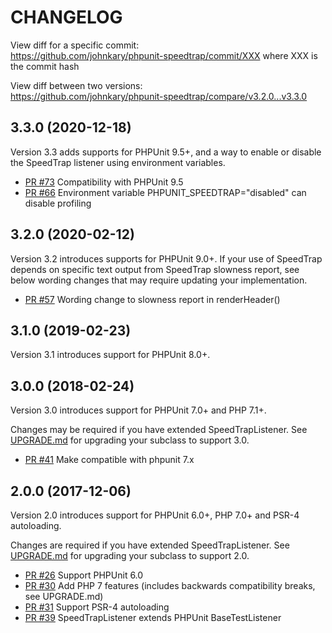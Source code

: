 CHANGELOG
=================

View diff for a specific commit:  
https://github.com/johnkary/phpunit-speedtrap/commit/XXX where XXX is the commit hash

View diff between two versions:  
https://github.com/johnkary/phpunit-speedtrap/compare/v3.2.0...v3.3.0

## 3.3.0 (2020-12-18)

Version 3.3 adds supports for PHPUnit 9.5+, and a way to enable or disable the SpeedTrap listener using environment variables.

* [PR #73](https://github.com/johnkary/phpunit-speedtrap/pull/73) Compatibility with PHPUnit 9.5
* [PR #66](https://github.com/johnkary/phpunit-speedtrap/pull/66) Environment variable PHPUNIT_SPEEDTRAP="disabled" can disable profiling

## 3.2.0 (2020-02-12)

Version 3.2 introduces supports for PHPUnit 9.0+.
If your use of SpeedTrap depends on specific text output from SpeedTrap slowness
report, see below wording changes that may require updating your implementation.

* [PR #57](https://github.com/johnkary/phpunit-speedtrap/pull/57) Wording change to slowness report in renderHeader()

## 3.1.0 (2019-02-23)

Version 3.1 introduces support for PHPUnit 8.0+.

## 3.0.0 (2018-02-24)

Version 3.0 introduces support for PHPUnit 7.0+ and PHP 7.1+.

Changes may be required if you have extended SpeedTrapListener. See
[UPGRADE.md](UPGRADE.md) for upgrading your subclass to support 3.0.

* [PR #41](https://github.com/johnkary/phpunit-speedtrap/pull/41) Make compatible with phpunit 7.x

## 2.0.0 (2017-12-06)

Version 2.0 introduces support for PHPUnit 6.0+, PHP 7.0+ and PSR-4 autoloading.

Changes are required if you have extended SpeedTrapListener. See
[UPGRADE.md](UPGRADE.md) for upgrading your subclass to support 2.0.

* [PR #26](https://github.com/johnkary/phpunit-speedtrap/pull/26) Support PHPUnit 6.0
* [PR #30](https://github.com/johnkary/phpunit-speedtrap/pull/30) Add PHP 7 features (includes backwards compatibility breaks, see UPGRADE.md)
* [PR #31](https://github.com/johnkary/phpunit-speedtrap/pull/31) Support PSR-4 autoloading
* [PR #39](https://github.com/johnkary/phpunit-speedtrap/pull/39) SpeedTrapListener extends PHPUnit BaseTestListener
